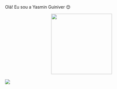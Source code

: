 

Olá! Eu sou a Yasmin Guiniver 😊

<div align="center">
  <a href="https://github.com/YasminGuiniver">
<!--   <img height="200em" src="https://github-readme-stats.vercel.app/api?username=YasminGuiniver&show_icons=true&theme=dark&include_all_commits=true&count_private=true"/> -->
  <img height="200em" src="https://github-readme-stats.vercel.app/api/top-langs/?username=YasminGuiniver&layout=compact&langs_count=7&theme=dark"/>
</div>
  <br>
  <div>
    <a href = "https://www.linkedin.com/in/yasmin-guiniver-534738235"> <img src = 	https://img.shields.io/badge/LinkedIn-0077B5?style=for-the-badge&logo=linkedin&logoColor=white>
  </div>


<!---
YasminGuiniver/YasminGuiniver is a ✨ special ✨ repository because its `README.md` (this file) appears on your GitHub profile.
You can click the Preview link to take a look at your changes.
--->
